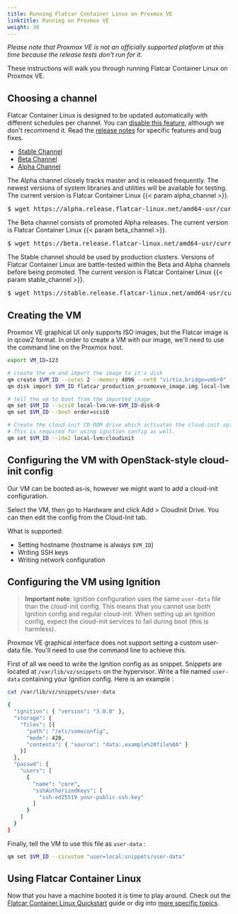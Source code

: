 ```yaml
---
title: Running Flatcar Container Linux on Proxmox VE
linktitle: Running on Proxmox VE
weight: 30
---
```


_Please note that Proxmox VE is not an officially supported platform at this time because the release tests don't run for it._

These instructions will walk you through running Flatcar Container Linux on Proxmox VE.

## Choosing a channel

Flatcar Container Linux is designed to be updated automatically with different schedules per channel. You can [disable this feature][update-strategies], although we don't recommend it. Read the [release notes][release-notes] for specific features and bug fixes.

<div id="proxmoxve-create">
  <ul class="nav nav-tabs">
    <li class="active"><a href="#stable-create" data-toggle="tab">Stable Channel</a></li>
    <li><a href="#beta-create" data-toggle="tab">Beta Channel</a></li>
    <li><a href="#alpha-create" data-toggle="tab">Alpha Channel</a></li>
  </ul>
  <div class="tab-content coreos-docs-image-table">
    <div class="tab-pane" id="alpha-create">
      <p>The Alpha channel closely tracks master and is released frequently. The newest versions of system libraries and utilities will be available for testing. The current version is Flatcar Container Linux {{< param alpha_channel >}}.</p>
<pre>
$ wget https://alpha.release.flatcar-linux.net/amd64-usr/current/flatcar_production_proxmoxve_image.img
</pre>
    </div>
    <div class="tab-pane" id="beta-create">
      <p>The Beta channel consists of promoted Alpha releases. The current version is Flatcar Container Linux {{< param beta_channel >}}.</p>
<pre>
$ wget https://beta.release.flatcar-linux.net/amd64-usr/current/flatcar_production_proxmoxve_image.img
</pre>
    </div>
  <div class="tab-pane active" id="stable-create">
      <p>The Stable channel should be used by production clusters. Versions of Flatcar Container Linux are battle-tested within the Beta and Alpha channels before being promoted. The current version is Flatcar Container Linux {{< param stable_channel >}}.</p>
<pre>
$ wget https://stable.release.flatcar-linux.net/amd64-usr/current/flatcar_production_proxmoxve_image.img
</pre>
    </div>
  </div>
</div>


## Creating the VM

Proxmox VE graphical UI only supports ISO images, but the Flatcar image is in qcow2 format.
In order to create a VM with our image, we'll need to use the command line on the Proxmox host.

```bash
export VM_ID=123

# create the vm and import the image to it's disk
qm create $VM_ID --cores 2 --memory 4096 --net0 "virtio,bridge=vmbr0" --ipconfig0 "ip=dhcp"
qm disk import $VM_ID flatcar_production_proxmoxve_image.img local-lvm

# tell the vm to boot from the imported image
qm set $VM_ID --scsi0 local-lvm:vm-$VM_ID-disk-0
qm set $VM_ID --boot order=scsi0

# Create the cloud-init CD-ROM drive which activates the cloud-init options for the VM.
# This is required for using ignition config as well.
qm set $VM_ID --ide2 local-lvm:cloudinit
```

## Configuring the VM with OpenStack-style cloud-init config

Our VM can be booted as-is, however we might want to add a cloud-init configuration.

Select the VM, then go to Hardware and click Add > CloudInit Drive. You can then edit the config from the Cloud-Init tab.

What is supported:

- Setting hostname (hostname is always `$VM_ID`)
- Writing SSH keys
- Writing network configuration


## Configuring the VM using Ignition

> **Important note**: Ignition configuration uses the same `user-data` file than the cloud-init config. This means that you cannot use both Ignition config and regular cloud-init. When setting up an Ignition config, expect the cloud-init services to fail during boot (this is harmless).

Proxmox VE graphical interface does not support setting a custom user-data file. You'll need to use the command line to achieve this.

First of all we need to write the Ignition config as as snippet. Snippets are located at `/var/lib/vz/snippets` on the hypervisor. Write a file named `user-data` containing your Ignition config. Here is an example :

```bash
cat /var/lib/vz/snippets/user-data

{
  "ignition": { "version": "3.0.0" },
  "storage": {
    "files": [{
      "path": "/etc/someconfig",
      "mode": 420,
      "contents": { "source": "data:,example%20file%0A" }
    }]
  },
  "passwd": {
    "users": [
      {
        "name": "core",
        "sshAuthorizedKeys": [
          "ssh-ed25519 your-public-ssh-key"
        ]
      }
    ]
  }
}
```

Finally, tell the VM to use this file as `user-data` :

```bash
qm set $VM_ID --cicustom "user=local:snippets/user-data"
```

## Using Flatcar Container Linux

Now that you have a machine booted it is time to play around. Check out the [Flatcar Container Linux Quickstart][quickstart] guide or dig into [more specific topics][doc-index].

[update-strategies]: ../../setup/releases/update-strategies
[release-notes]: https://flatcar-linux.org/releases
[quickstart]: ../
[doc-index]: ../../
